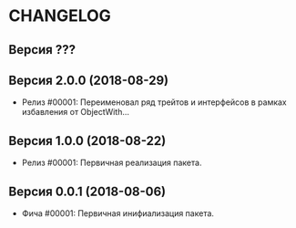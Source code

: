 CHANGELOG
====================


Версия ???
--------------------


Версия 2.0.0 (2018-08-29)
--------------------
 - Релиз #00001: Переименовал ряд трейтов и интерфейсов в рамках избавления от ObjectWith...


Версия 1.0.0 (2018-08-22)
--------------------
 - Релиз #00001: Первичная реализация пакета.


Версия 0.0.1 (2018-08-06)
--------------------
 - Фича #00001: Первичная инифиализация пакета.
